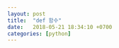 ```yaml
---
layout: post
title:  "def 함수"
date:   2018-05-21 18:34:10 +0700
categories: [python]
---
```


<p><p>
﻿<br><br>
